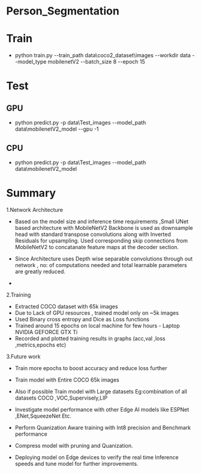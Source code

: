 # Person_Segmentation

# Train
* python train.py --train_path data\coco2_dataset\images --workdir data --model_type mobilenetV2 --batch_size 8 --epoch 15

# Test
## GPU
* python predict.py -p data\Test_images --model_path data\mobilenetV2_model --gpu -1
## CPU
* python predict.py -p data\Test_images --model_path data\mobilenetV2_model

# Summary
1.Network Architecture
* Based on the model size and inference time requirements ,Small UNet based
  architecture with MobileNetV2 Backbone is used as downsample head with
  standard transpose convolutions  along with Inverted Residuals for upsampling. 
  Used corresponding skip connections from MobileNetV2 to concatanate feature maps
  at the decoder section.

* Since Architecture uses Depth wise separable convolutions through out network ,
  no: of computations needed and total learnable parameters are greatly reduced.
* 
  

2.Training 
* Extracted COCO dataset with 65k images
* Due to Lack of GPU resources , trained model only on ~5k images
* Used Binary cross entropy and Dice as Loss functions
* Trained around 15 epochs on local machine for few hours - Laptop NVIDIA GEFORCE GTX Ti
* Recorded and plotted training results in graphs (acc,val ,loss ,metrics,epochs etc)

3.Future work
* Train more epochs to boost accuracy and reduce loss further
* Train model with Entire COCO 65k images
* Also if possible Train model with Large datasets 
   Eg:combination of all datasets COCO ,VOC,Supervisely,LIP

* Investigate model performance with other Edge AI models like ESPNet ,ENet,SqueezeNet Etc.
* Perform Quanization Aware training with Int8 precision and Benchmark performance
* Compress model with pruning and Quanization.
* Deploying model on Edge devices to verify the real time Inference speeds and tune model for further improvements.
